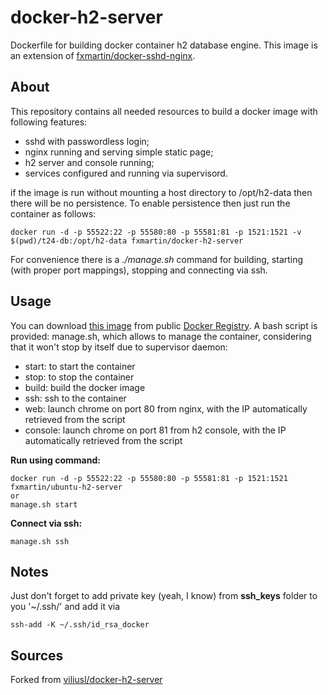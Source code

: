# docker-h2-server
Dockerfile for building docker container h2 database engine. This image is an extension of [fxmartin/docker-sshd-nginx](https://github.com/fxmartin/docker-sshd-nginx).

## About

This repository contains all needed resources to build a docker image with following features:
* sshd with passwordless login;
* nginx running and serving simple static page;
* h2 server and console running;
* services configured and running via supervisord.

if the image is run without mounting a host directory to /opt/h2-data then there will be no persistence. To enable persistence then just run the container as follows:
```
docker run -d -p 55522:22 -p 55580:80 -p 55581:81 -p 1521:1521 -v $(pwd)/t24-db:/opt/h2-data fxmartin/docker-h2-server
```

For convenience there is a *./manage.sh* command for building, starting (with proper port mappings), stopping and connecting via ssh.

## Usage

You can download [this image](https://hub.docker.com/r/fxmartin/docker-h2-server/) from public [Docker Registry](https://hub.docker.com/).
A bash script is provided: manage.sh, which allows to manage the container, considering that it won't stop by itself due to supervisor daemon:
* start: to start the container
* stop: to stop the container
* build: build the docker image
* ssh: ssh to the container
* web: launch chrome on port 80 from nginx, with the IP automatically retrieved from the script
* console: launch chrome on port 81 from h2 console, with the IP automatically retrieved from the script

**Run using command:**
```
docker run -d -p 55522:22 -p 55580:80 -p 55581:81 -p 1521:1521 fxmartin/ubuntu-h2-server
or
manage.sh start
```

**Connect via ssh:**
```
manage.sh ssh
```

## Notes
Just don't forget to add private key (yeah, I know) from **ssh_keys** folder to you '~/.ssh/' and add it via
```
ssh-add -K ~/.ssh/id_rsa_docker
```

## Sources
Forked from [viliusl/docker-h2-server](https://github.com/viliusl/docker-h2-server)
